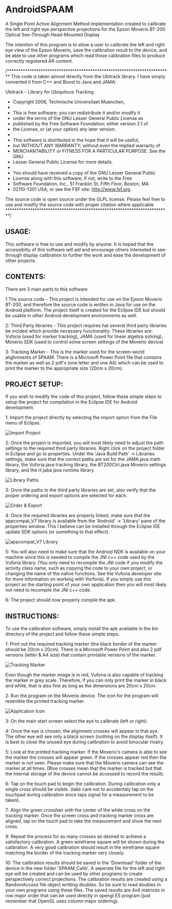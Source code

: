 # AndroidSPAAM
A Single Point Active Alignment Method implementation created to calibrate the left and right eye perspective projections for the Epson Moverio BT-200 Optical See-Through Head-Mounted Display

The intention of this program is to allow a user to calibrate the left and right eye view of the Epson Moverio, save the calibration result to the device, and be able to use other programs which read those calibration files to produce correctly registered AR content.

/*************************************************************************
This code is taken almost directly from the Ubitrack library. I have simply
converted it from C++ and Boost to Java and JAMA:

Ubitrack - Library for Ubiquitous Tracking
 * Copyright 2006, Technische Universitaet Muenchen,
 *
 * This is free software; you can redistribute it and/or modify it
 * under the terms of the GNU Lesser General Public License as
 * published by the Free Software Foundation; either version 2.1 of
 * the License, or (at your option) any later version.
 *
 * This software is distributed in the hope that it will be useful,
 * but WITHOUT ANY WARRANTY; without even the implied warranty of
 * MERCHANTABILITY or FITNESS FOR A PARTICULAR PURPOSE. See the GNU
 * Lesser General Public License for more details.
 *
 * You should have received a copy of the GNU Lesser General Public
 * License along with this software; if not, write to the Free
 * Software Foundation, Inc., 51 Franklin St, Fifth Floor, Boston, MA
 * 02110-1301 USA, or see the FSF site: http://www.fsf.org.

The source code is open source under the GLPL license. Please feel free
to use and modfiy the source code with proper citation where applicable
*************************************************************************/

## USAGE:
This software is free to use and modify by anyone. It is hoped that the accessibilty of this software will aid and encourage others interested in see-through display calibration to further the work and ease the development of other projects.

## CONTENTS:
There are 3 main parts to this software

1 The source code - This project is intended for use on the Epson Moverio BT-200, and therefore the source code is written in Java for use on the Android platform. The project itself is created for the Eclipse IDE but should be usable in other Android development environments as well.
    
2: Third Party libraries - This project requires hat several third party libraries be inclded which provide necessary functionality. These libraries are: Vuforia (used for marker tracking), JAMA (used for linear algebra solving), Moverio SDK (used to control some screen settings of the Moverio device)
    
3: Tracking Marker - This is the marker used for the screen-world alighnments of SPAAM. There is a Microsoft Power Point file that contains the marker as well as 2 pdf's (one letter and one A4) which can be used to print the marker to the appropriate size (20cm x 20cm).

## PROJECT SETUP:
If you wish to modify the code of this project, follow these simple steps to setup the project for compilation in the Eclipse IDE for Android development.
    
1: Import the project directly by selecting the import option from the File menu of Eclipse.

![Import Project](images/import_project.PNG?raw=true)

2: Once the project is imported, you will most likely need to adjust the path settings to the required third party libraries. Right click on the project folder in Eclipse and go to properties. Under the 'Java Build Path' -> Libraries settings, make sure that the correct paths are set for the JAMA.java math library, the Vuforia.java tracking library, the BT200Ctrl.java Moverio settings library, and the rt.jaba java runtime library.

![Library Paths](images/build_path.PNG?raw=true)

3: Once the paths to the third party libraries are set, also verify that the proper ordering and export options are selected for each.

![Order & Export](images/order_export.PNG?raw=true)

4: Once the required libraries are properly linked, make sure that the appcompat_V7 library is available from the 'Android' -> 'Library' pane of the properties window. This I believe can be installed through the Eclipse IDE update SDK options (or something to that effect).

![appcompat_V7 Library](images/Android_Library.PNG?raw=true)

5: You will also need to make sure that the Android NDK is available on your machine since this is needed to compile the JNI c++ code used by the Vuforia library. (You only need to recompile the JNI code if you modify the activity class name, such as copying the code to your own project, or changing the name of the native functions. See the Vuforia developer site for more information on working with Vurforia). If you simply use this project as the starting point of your own application then you will most likely not need to recompile the JNI c++ code.

6: The project should now properly compile the apk.

## INSTRUCTIONS:
To use the calibration software, simply install the apk available in the bin directory of the project and follow these simple steps.

1: Print out the required tracking marker (the black border of the marker should be 20cm x 20cm). There is a Microsoft Power Point and also 2 pdf versions (letter & A4 size) that contain printable versions of the marker.

![Tracking Marker](images/tracking_marker.png?raw=true)

Even though the marker image is in red, Vuforia is also capable of tracking the marker in grey scale. Therefore, if you can only print the marker in black and white, that is also fine as long as the dimensions are 20cm x 20cm.

2: Run the program on the Moverio device. The icon for the program will resemble the printed tracking marker.

![Application Icon](images/ic_launcher.png?raw=true)

3: On the main start screen select the eye to calibrate (left or right).


4: Once the eye is chosen, the alignment crosses will appear in that eye. The other eye will see only a black screen (nothing on the display itself). It is best to close the unused eye during calibration to avoid binocular rivalry.


5: Look at the printed tracking marker. If the Moverio's camera is able to see the marker the crosses will appear green. If the crosses appear red then the marker is not seen. Please make sure that the Moverio camera can see the marker at all times. (Blue crosses mean that the marker is tracked but that the internal storage of the device cannot be accessed to record the result).

6: Tap on the touch pad to begin the calibration. During calibration only a single cross should be visible. (take care not to accidentaly tap on the touchpad during calibration since taps signal for a measurement to be taken).


7: Align the green crosshair with the center of the white cross on the tracking marker. Once the screen cross and tracking marker cross are aligned, tap on the touch pad to take the measurement and show the next cross.

9: Repeat the process for as many crosses as desired to achieve a satisfactory calibration. A green wireframe square will be shown during the calibration. A very good calibration should result in the wireframe square matching the border of the tracking marker very closely.

10: The calibration results should be saved in the 'Download' folder of the device in the new folder 'SPAAM_Calib'. A seperate file for the left and right eye will be created and can be used by other programs to create perspectively correct projections. The calibration results are created using a RandomAccess file object writting doubles. So be sure to read doubles in your own programs using these files. The saved results are 4x4 matrices in row major order that can be used directly in opengl ES program (just remember that OpenGL uses column major ordering).
    

